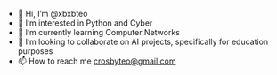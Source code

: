 - 👋 Hi, I’m @xbxbteo
- 👀 I’m interested in Python and Cyber
- 🌱 I’m currently learning Computer Networks
- 💞️ I’m looking to collaborate on AI projects, specifically for education purposes
- 📫 How to reach me crosbyteo@gmail.com

<!---
xbxbteo/xbxbteo is a ✨ special ✨ repository because its `README.md` (this file) appears on your GitHub profile.
You can click the Preview link to take a look at your changes.
--->

